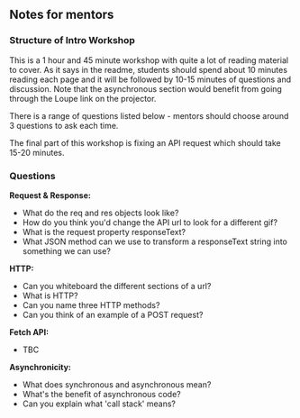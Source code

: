## Notes for mentors

### Structure of Intro Workshop

This is a 1 hour and 45 minute workshop with quite a lot of reading material to cover. As it says in the readme, students should spend about 10 minutes reading each page and it will be followed by 10-15 minutes of questions and discussion. Note that the asynchronous section would benefit from going through the Loupe link on the projector.

There is a range of questions listed below - mentors should choose around 3 questions to ask each time.

The final part of this workshop is fixing an API request which should take 15-20 minutes.

### Questions

**Request & Response:**

* What do the req and res objects look like?
* How do you think you'd change the API url to look for a different gif?
* What is the request property responseText?
* What JSON method can we use to transform a responseText string into something we can use?

**HTTP:**

* Can you whiteboard the different sections of a url?
* What is HTTP?
* Can you name three HTTP methods?
* Can you think of an example of a POST request?

**Fetch API:**

* TBC

**Asynchronicity:**

* What does synchronous and asynchronous mean?
* What's the benefit of asynchronous code?
* Can you explain what 'call stack' means?
